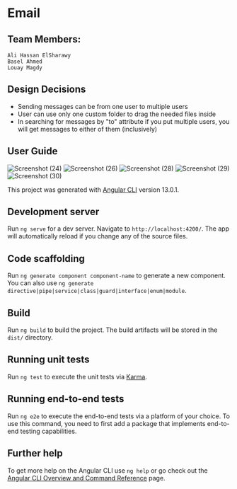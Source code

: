 # Email

## Team Members:
    Ali Hassan ElSharawy
    Basel Ahmed
    Louay Magdy

## Design Decisions
- Sending messages can be from one user to multiple users
- User can use only one custom folder to drag the needed files inside
- In searching for messages by "to" attribute if you put multiple users, you will get messages to either of them (inclusively)

## User Guide
![Screenshot (24)](https://user-images.githubusercontent.com/54442462/192001718-3275919b-5954-4468-9420-b8b160033eab.png)
![Screenshot (26)](https://user-images.githubusercontent.com/54442462/192001737-78a7f474-7770-4ca9-a23f-b580771e9514.png)
![Screenshot (28)](https://user-images.githubusercontent.com/54442462/192001744-6d6bbab6-cfdc-47a6-8e79-02274e06e3d5.png)
![Screenshot (29)](https://user-images.githubusercontent.com/54442462/192001749-1f07eeee-4aba-4c6c-9a40-acc2082b4a12.png)
![Screenshot (30)](https://user-images.githubusercontent.com/54442462/192001752-cff74462-48e5-4414-9e69-e1441775bd32.png)

This project was generated with [Angular CLI](https://github.com/angular/angular-cli) version 13.0.1.

## Development server

Run `ng serve` for a dev server. Navigate to `http://localhost:4200/`. The app will automatically reload if you change any of the source files.

## Code scaffolding

Run `ng generate component component-name` to generate a new component. You can also use `ng generate directive|pipe|service|class|guard|interface|enum|module`.

## Build

Run `ng build` to build the project. The build artifacts will be stored in the `dist/` directory.

## Running unit tests

Run `ng test` to execute the unit tests via [Karma](https://karma-runner.github.io).

## Running end-to-end tests

Run `ng e2e` to execute the end-to-end tests via a platform of your choice. To use this command, you need to first add a package that implements end-to-end testing capabilities.

## Further help

To get more help on the Angular CLI use `ng help` or go check out the [Angular CLI Overview and Command Reference](https://angular.io/cli) page.


